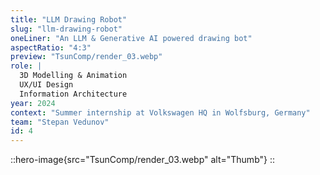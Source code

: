 ```yaml
---
title: "LLM Drawing Robot"
slug: "llm-drawing-robot"
oneLiner: "An LLM & Generative AI powered drawing bot"
aspectRatio: "4:3"
preview: "TsunComp/render_03.webp"
role: |
  3D Modelling & Animation  
  UX/UI Design  
  Information Architecture
year: 2024
context: "Summer internship at Volkswagen HQ in Wolfsburg, Germany"
team: "Stepan Vedunov"
id: 4
---
```


::hero-image{src="TsunComp/render_03.webp" alt="Thumb"}
::
